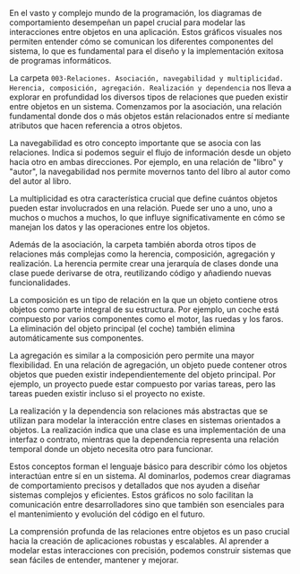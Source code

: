 En el vasto y complejo mundo de la programación, los diagramas de comportamiento desempeñan un papel crucial para modelar las interacciones entre objetos en una aplicación. Estos gráficos visuales nos permiten entender cómo se comunican los diferentes componentes del sistema, lo que es fundamental para el diseño y la implementación exitosa de programas informáticos.

La carpeta `003-Relaciones. Asociación, navegabilidad y multiplicidad. Herencia, composición, agregación. Realización y dependencia` nos lleva a explorar en profundidad los diversos tipos de relaciones que pueden existir entre objetos en un sistema. Comenzamos por la asociación, una relación fundamental donde dos o más objetos están relacionados entre sí mediante atributos que hacen referencia a otros objetos.

La navegabilidad es otro concepto importante que se asocia con las relaciones. Indica si podemos seguir el flujo de información desde un objeto hacia otro en ambas direcciones. Por ejemplo, en una relación de "libro" y "autor", la navegabilidad nos permite movernos tanto del libro al autor como del autor al libro.

La multiplicidad es otra característica crucial que define cuántos objetos pueden estar involucrados en una relación. Puede ser uno a uno, uno a muchos o muchos a muchos, lo que influye significativamente en cómo se manejan los datos y las operaciones entre los objetos.

Además de la asociación, la carpeta también aborda otros tipos de relaciones más complejas como la herencia, composición, agregación y realización. La herencia permite crear una jerarquía de clases donde una clase puede derivarse de otra, reutilizando código y añadiendo nuevas funcionalidades.

La composición es un tipo de relación en la que un objeto contiene otros objetos como parte integral de su estructura. Por ejemplo, un coche está compuesto por varios componentes como el motor, las ruedas y los faros. La eliminación del objeto principal (el coche) también elimina automáticamente sus componentes.

La agregación es similar a la composición pero permite una mayor flexibilidad. En una relación de agregación, un objeto puede contener otros objetos que pueden existir independientemente del objeto principal. Por ejemplo, un proyecto puede estar compuesto por varias tareas, pero las tareas pueden existir incluso si el proyecto no existe.

La realización y la dependencia son relaciones más abstractas que se utilizan para modelar la interacción entre clases en sistemas orientados a objetos. La realización indica que una clase es una implementación de una interfaz o contrato, mientras que la dependencia representa una relación temporal donde un objeto necesita otro para funcionar.

Estos conceptos forman el lenguaje básico para describir cómo los objetos interactúan entre sí en un sistema. Al dominarlos, podemos crear diagramas de comportamiento precisos y detallados que nos ayuden a diseñar sistemas complejos y eficientes. Estos gráficos no solo facilitan la comunicación entre desarrolladores sino que también son esenciales para el mantenimiento y evolución del código en el futuro.

La comprensión profunda de las relaciones entre objetos es un paso crucial hacia la creación de aplicaciones robustas y escalables. Al aprender a modelar estas interacciones con precisión, podemos construir sistemas que sean fáciles de entender, mantener y mejorar.
